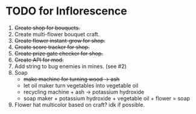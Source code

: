 # TODO for Inflorescence

1. ~~Create shop for bouquets.~~
2. Create multi-flower bouquet craft.
3. ~~Create flower instant-grow for shop.~~
4. ~~Create score tracker for shop.~~
5. ~~Create prize gate checker for shop.~~
6. ~~Create API for mod.~~
7. Add string to bug enemies in mines. (see #2)
8. Soap
   - ~~make machine for turning wood -> ash~~
   - let oil maker turn vegetables into vegetable oil
   - recycling machine + ash -> potassium hydroxide
   - soap maker + potassium hydroxide + vegetable oil + flower = soap
9. Flower hat multicolor based on craft? idk if possible.

